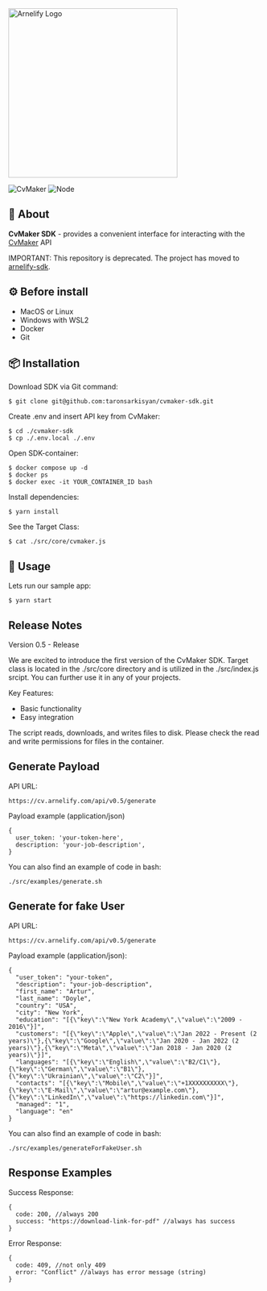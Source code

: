 <img src="https://static.wikia.nocookie.net/arnelify/images/c/c8/Arnelify-logo-2024.png/revision/latest?cb=20240701012515" style="width:336px;" alt="Arnelify Logo" />

![CvMaker](https://img.shields.io/badge/CvMaker%20SDK-0.5-blue) ![Node](https://img.shields.io/badge/Node-20.15.1-green)

## 🚀 About
**CvMaker SDK** - provides a convenient interface for interacting with the [CvMaker](https://cv.arnelify.com|CvMaker) API

<span style="font-color: yellow;">IMPORTANT: This repository is deprecated. The project has moved to <a href="https://github.com/arnelify/arnelify-sdk">arnelify-sdk</a>.</span>

## ⚙️ Before install

* MacOS or Linux
* Windows with WSL2
* Docker
* Git

## 📦 Installation

Download SDK via Git command:
```
$ git clone git@github.com:taronsarkisyan/cvmaker-sdk.git
```

Create .env and insert API key from CvMaker:
```
$ cd ./cvmaker-sdk
$ cp ./.env.local ./.env
```

Open SDK-container:
```
$ docker compose up -d
$ docker ps
$ docker exec -it YOUR_CONTAINER_ID bash
```
Install dependencies:
```
$ yarn install
```
See the Target Class:
```
$ cat ./src/core/cvmaker.js
```
## 🚀  Usage
Lets run our sample app:
```
$ yarn start
```

## Release Notes
Version 0.5 - Release

We are excited to introduce the first version of the CvMaker SDK. Target class is located in the ./src/core directory and is utilized in the ./src/index.js srcipt. You can further use it in any of your projects.

Key Features:

* Basic functionality
* Easy integration

The script reads, downloads, and writes files to disk. Please check the read and write permissions for files in the container.

## Generate Payload

API URL:
```
https://cv.arnelify.com/api/v0.5/generate
```

Payload example (application/json)
```
{
  user_token: 'your-token-here',
  description: 'your-job-description',
}
```
You can also find an example of code in bash:
```
./src/examples/generate.sh
```

## Generate for fake User

API URL:
```
https://cv.arnelify.com/api/v0.5/generate
```

Payload example (application/json):
```
{
  "user_token": "your-token",
  "description": "your-job-description",
  "first_name": "Artur",
  "last_name": "Doyle",
  "country": "USA",
  "city": "New York",
  "education": "[{\"key\":\"New York Academy\",\"value\":\"2009 - 2016\"}]",
  "customers": "[{\"key\":\"Apple\",\"value\":\"Jan 2022 - Present (2 years)\"},{\"key\":\"Google\",\"value\":\"Jan 2020 - Jan 2022 (2 years)\"},{\"key\":\"Meta\",\"value\":\"Jan 2018 - Jan 2020 (2 years)\"}]",
  "languages": "[{\"key\":\"English\",\"value\":\"B2/C1\"},{\"key\":\"German\",\"value\":\"B1\"},{\"key\":\"Ukrainian\",\"value\":\"C2\"}]",
  "contacts": "[{\"key\":\"Mobile\",\"value\":\"+1XXXXXXXXXX\"},{\"key\":\"E-Mail\",\"value\":\"artur@example.com\"},{\"key\":\"LinkedIn\",\"value\":\"https://linkedin.com\"}]",
  "managed": "1",
  "language": "en"
}
```
You can also find an example of code in bash:
```
./src/examples/generateForFakeUser.sh
```

## Response Examples
Success Response:
```
{
  code: 200, //always 200
  success: "https://download-link-for-pdf" //always has success
}
```

Error Response:
```
{
  code: 409, //not only 409
  error: "Conflict" //always has error message (string)
}
```
